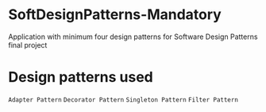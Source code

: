 # SoftDesignPatterns-Mandatory
Application with minimum four design patterns for Software Design Patterns final project

# Design patterns used 
`Adapter Pattern`
`Decorator Pattern`
`Singleton Pattern`
`Filter Pattern`
